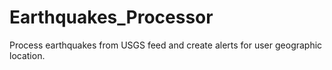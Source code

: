 # Earthquakes_Processor
Process earthquakes from USGS feed and create alerts for user geographic location.
